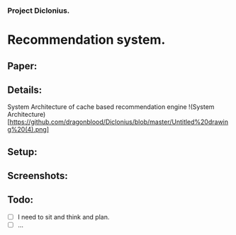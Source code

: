 ### Project Diclonius.
# Recommendation system.

## Paper:
## Details:
System Architecture of cache based recommendation engine
!(System Architecture)[https://github.com/dragonblood/Diclonius/blob/master/Untitled%20drawing%20(4).png]
## Setup:
## Screenshots:

## Todo:
 - [ ] I need to sit and think and plan.
 - [ ] ...
